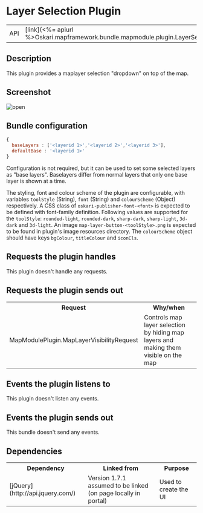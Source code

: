 # Layer Selection Plugin

<table class="table">
  <tr>
    <td>API</td><td>[link](<%= apiurl %>Oskari.mapframework.bundle.mapmodule.plugin.LayerSelectionPlugin.html)</td>
  </tr>
</table>

## Description

This plugin provides a maplayer selection "dropdown" on top of the map.

## Screenshot

![open](/images/bundles/layerselection_open.png)

## Bundle configuration

```javascript
{
  baseLayers : ['<layerid 1>','<layerid 2>','<layerid 3>'],
  defaultBase : '<layerid 1>'
}
```

Configuration is not required, but it can be used to set some selected layers as "base layers". Baselayers differ from normal layers that only one base layer is shown at a time.

The styling, font and colour scheme of the plugin are configurable, with variables `toolStyle` (String), `font` (String) and `colourScheme` (Object) respectively. A CSS class of `oskari-publisher-font-<font>` is expected to be defined with font-family definition. Following values are supported for the `toolStyle`: `rounded-light`, `rounded-dark`, `sharp-dark`, `sharp-light`, `3d-dark` and `3d-light`. An image `map-layer-button-<toolStyle>.png` is expected to be found in plugin's image resources directory. The `colourScheme` object should have keys `bgColour`, `titleColour` and `iconCls`.

## Requests the plugin handles

This plugin doesn't handle any requests.

## Requests the plugin sends out

<table class="table">
  <tr>
    <th>Request</th><th>Why/when</th>
  </tr>
  <tr>
    <td>MapModulePlugin.MapLayerVisibilityRequest </td><td> Controls map layer selection by hiding map layers and making them visible on the map</td>
  </tr>
</table>

## Events the plugin listens to

This plugin doesn't listen any events.

## Events the plugin sends out

This bundle doesn't send any events.

## Dependencies

<table class="table">
  <tr>
    <th>Dependency</th><th>Linked from</th><th>Purpose</th>
  </tr>
  <tr>
    <td> [jQuery](http://api.jquery.com/) </td>
    <td> Version 1.7.1 assumed to be linked (on page locally in portal) </td>
    <td> Used to create the UI</td>
  </tr>
</table>
